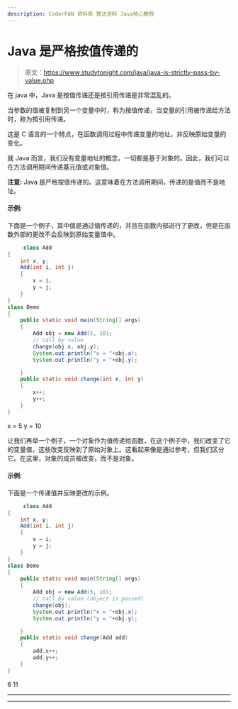 ```yaml
---
description: CoderFAN 资料库 算法资料 Java核心教程
---
```


# Java 是严格按值传递的

> 原文：<https://www.studytonight.com/java/java-is-strictly-pass-by-value.php>

在 java 中，Java 是按值传递还是按引用传递是非常混乱的。

当参数的值被复制到另一个变量中时，称为按值传递，当变量的引用被传递给方法时，称为按引用传递。

这是 C 语言的一个特点，在函数调用过程中传递变量的地址，并反映原始变量的变化。

就 Java 而言，我们没有变量地址的概念，一切都是基于对象的。因此，我们可以在方法调用期间传递基元值或对象值。

**注意:** Java 是严格按值传递的。这意味着在方法调用期间，传递的是值而不是地址。

#### 示例:

下面是一个例子，其中值是通过值传递的，并且在函数内部进行了更改，但是在函数外部的更改不会反映到原始变量值中。

```java
	 class Add
{ 
	int x, y; 
	Add(int i, int j) 
	{ 
		x = i; 
		y = j;
	}  
} 
class Demo
{ 
	public static void main(String[] args) 
	{ 
		Add obj = new Add(5, 10); 
		// call by value
		change(obj.x, obj.y);
		System.out.println("x = "+obj.x); 
		System.out.println("y = "+obj.y);

	} 
	public static void change(int x, int y) 
	{  
		x++;
		y++;
	} 
} 

```

x = 5 y = 10

让我们再举一个例子，一个对象作为值传递给函数，在这个例子中，我们改变了它的变量值，这些改变反映到了原始对象上。这看起来像是通过参考，但我们区分它。在这里，对象的成员被改变，而不是对象。

#### 示例:

下面是一个传递值并反映更改的示例。

```java
	 class Add
{ 
	int x, y; 
	Add(int i, int j) 
	{ 
		x = i; 
		y = j;
	}  
} 
class Demo
{ 
	public static void main(String[] args) 
	{ 
		Add obj = new Add(5, 10); 
		// call by value (object is passed)
		change(obj);
		System.out.println("x = "+obj.x); 
		System.out.println("y = "+obj.y);

	} 
	public static void change(Add add) 
	{  
		add.x++;
		add.y++;
	} 
} 

```

6 11

* * *

* * *